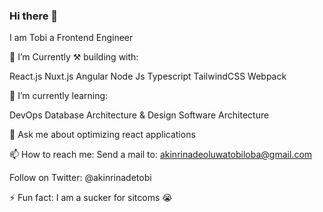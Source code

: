 ### Hi there 👋

<!--
**thobbyAk/thobbyAk** is a ✨ _special_ ✨ repository because its `README.md` (this file) appears on your GitHub profile.

Here are some ideas to get you started:

- 🔭 I’m currently working on ...
- 🌱 I’m currently learning ...
- 👯 I’m looking to collaborate on ...
- 🤔 I’m looking for help with ...
- 💬 Ask me about ...
- 📫 How to reach me: ...
- 😄 Pronouns: ...
- ⚡ Fun fact: ...
-->

I am Tobi a Frontend Engineer


🔭 I’m Currently ⚒ building with:

React.js
Nuxt.js
Angular
Node Js
Typescript
TailwindCSS
Webpack

🌱 I’m currently learning:

DevOps
Database Architecture & Design
Software Architecture

💬 Ask me about
optimizing react applications




📫 How to reach me: 
Send a mail to: akinrinadeoluwatobiloba@gmail.com

Follow on Twitter: @akinrinadetobi

⚡ Fun fact: I am a sucker for sitcoms 😭
